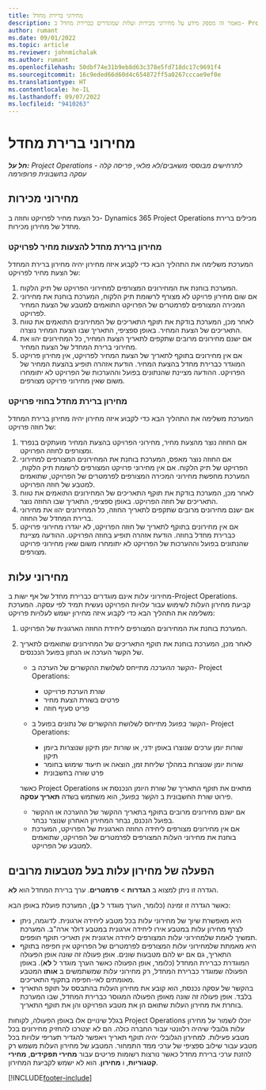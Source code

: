 ```yaml
---
title: מחירוני ברירת מחדל
description: מאמר זה מספק מידע על מחירוני מכירות ועלות שמוגדרים כברירת מחדל ב- Project Operations.
author: rumant
ms.date: 09/01/2022
ms.topic: article
ms.reviewer: johnmichalak
ms.author: rumant
ms.openlocfilehash: 50dbf74e31b9eb8d63c378e5fd718dc17c9691f4
ms.sourcegitcommit: 16c9eded66d60d4c654872ff5a0267cccae9ef0e
ms.translationtype: HT
ms.contentlocale: he-IL
ms.lasthandoff: 09/07/2022
ms.locfileid: "9410263"
---
```

# <a name="default-price-lists"></a>מחירוני ברירת מחדל

_**חל על:** Project Operations לתרחישים מבוססי משאבים/לא מלאי, פריסה קלה - עסקה בחשבונית פרופורמה_

## <a name="sales-price-lists"></a>מחירוני מכירות

כל הצעת מחיר לפרויקט וחוזה ב- Dynamics 365 Project Operations מכילים ברירת מחדל של מחירון מכירות. 

### <a name="price-list-default-on-project-quotes"></a>מחירון ברירת מחדל להצעות מחיר לפרויקט
המערכת משלימה את התהליך הבא כדי לקבוע איזה מחירון יהיה מחירון ברירת המחדל של הצעת מחיר לפרויקט:

1. המערכת בוחנת את המחירונים המצורפים למחירוני הפרויקט של תיק הלקוח. 
1. אם שום מחירון פרויקט לא מצורף לרשומת תיק הלקוח, המערכת בוחנת את מחירוני המכירה המצורפים לפרמטרים של הפרויקט התואמים למטבע של הצעת המחיר לפרויקט.
1. לאחר מכן, המערכת בודקת את תוקף התאריכים של המחירונים התואמים את טווח התאריכים של הצעת המחיר. באופן ספציפי, התאריך שבו הצעת המחיר נוצרה.
1. אם ישנם מחירונים מרובים שתקפים לתאריך הצעת המחיר, כל המחירונים יהוו את מחירוני ברירת המחדל של הצעת המחיר.
1. אם אין מחירונים בתוקף לתאריך של הצעת המחיר לפרויקט, אין מחירון פרויקט המוגדר כברירת מחדל בהצעת המחיר. הודעת אזהרה תופיע בהצעת המחיר של הפרויקט. ההודעה מציינת שהנתונים בפועל וההערכות של הפרויקט לא יתומחרו משום שאין מחירוני פרויקט מצורפים.

### <a name="price-list-default-on-project-contracts"></a>מחירון ברירת מחדל בחוזי פרויקט 
המערכת משלימה את התהליך הבא כדי לקבוע איזה מחירון יהיה מחירון ברירת המחדל של חוזה פרויקט:

1. אם החוזה נוצר מהצעת מחיר, מחירוני הפרויקט בהצעת המחיר מועתקים בנפרד ומצורפים לחוזה הפרויקט.
1. אם החוזה נוצר מאפס, המערכת בוחנת את המחירונים המצורפים למחירוני הפרויקט של תיק הלקוח. אם אין מחירוני פרויקט המצורפים לרשומת תיק הלקוח, המערכת מחפשת מחירוני המכירה המצורפים לפרמטרים של הפרויקט, שתואמים למטבע של חוזה הפרויקט.
1. לאחר מכן, המערכת בודקת את תוקף התאריכים של המחירונים התואמים את טווח התאריכים של חוזה הפרויקט. באופן ספציפי, התאריך שבו החוזה נוצר.
1. אם ישנם מחירונים מרובים שתקפים לתאריך החוזה, כל המחירונים יהוו את מחירוני ברירת המחדל של החוזה.
1. אם אין מחירונים בתוקף לתאריך של חוזה הפרויקט, לא יוגדרו מחירוני פרויקט כברירת מחדל בחוזה. הודעת אזהרה תופיע בחוזה הפרויקט. ההודעה מציינת שהנתונים בפועל וההערכות של הפרויקט לא יתומחרו משום שאין מחירוני פרויקט מצורפים.

## <a name="cost-price-lists"></a>מחירוני עלות

מחירוני עלות אינם מוגדרים כברירת מחדל של אף ישות ב-Project Operations. קביעת מחירון העלות לשימוש עבור עלויות הפרויקט נעשית תמיד לפי עסקה. המערכת משלימה את התהליך הבא כדי לקבוע איזה מחירון ישמש לעלויות פרויקט:

1. המערכת בוחנת את המחירונים המצורפים ליחידת החוזה הארגונית של הפרויקט.
1. לאחר מכן, המערכת בוחנת את תוקף התאריכים של המחירונים שתואמים לתאריך של הקשר הערכה או הנתון בפועל הנכנסים.

    - *הקשר ההערכה* מתייחס לשלושת ההקשרים של הערכה ב- Project Operations:

        - שורת הערכת פרוייקט
        - פרטים בשורת הצעת מחיר
        - פריט סעיף חוזה

    - *הקשר בפועל* מתייחס לשלושת ההקשרים של נתונים בפועל ב- Project Operations:

       - שורות יומן ערכים שנוצרו באופן ידני, או שורות יומן תיקון שנוצרות ביומן תיקון
       - שורות יומן שנוצרות במהלך שליחת זמן, הוצאה או תיעוד שימוש בחומר
       - פרט שורה בחשבונית

    כאשר Project Operations מתאים את תוקף התאריך של שורת היומן הנכנסת או פירוט שורת החשבונית ב *הקשר בפועל*, הוא משתמש בשדה **תאריך עסקה**.

    - אם ישנם מחירונים מרובים בתוקף בתאריך ההקשר של ההערכה או ההקשר בפועל הנכנס, נבחר המחירון האחרון שנוצר נבחר.
    - אם אין מחירונים מצורפים ליחידה החוזה הארגונית של הפרויקט, המערכת בוחנת את מחירוני העלות המצורפים לפרמטרים של הפרויקט, שתואמים למטבע של הפרויקט.

## <a name="enable-multi-currency-cost-price-list"></a>הפעלה של מחירון עלות בעל מטבעות מרובים

הגדרה זו ניתן למצוא ב **הגדרות** \> **פרמטרים**. ערך ברירת המחדל הוא **לא**.

כאשר הגדרה זו זמינה (כלומר, הערך מוגדר ל **כן**), המערכת פועלת באופן הבא:

- היא מאפשרת שיוך של מחירוני עלות בכל מטבע ליחידה ארגונית. לדוגמה, ניתן לצרף מחירון עלות במטבע אירו ליחידה ארגונית במטבע דולר ארה"ב. המערכת תמשיך לאמת שלמחירוני עלות המצורפים ליחידה ארגונית אין תאריכי תוקף חופפים.
- היא מאמתת שלמחירוני עלות המצורפים לפרמטרים של הפרויקט אין חפיפה בתוקף התאריך, גם אם יש להם מטבעות שונים. אופן פעולה זה שונה אופן הפעולה המוגדרת כברירת המחדל (כלומר, אופן הפעולה כאשר הערך מוגדר ל **לא**). באופן הפעולה שמוגדר כברירת המחדל, רק מחירוני עלות שמשתמשים ב **אותו** המטבע מאומתים לאי-חפיפה בתקוף התאריכים.
- בהקשר של עסקה נכנסת, הוא קובע את מחירון העלות בהתבסס על תוקפ התאריך בלבד. אופן פעולה זה שונה מאופן הפעולה המגוסר כברירת המחדל, שבו המערכת בוחרת את מחירון העלות שתואם הן את מטבע הפרויקט והן את תוקף התאריך.

בגלל שינויים אלו באופן הפעולה, לקוחות Project Operations יוכלו לשמור על מחירון עלות גלובלי שיהיה רלוונטי עבור החברה כולה. הם לא יצטרכו להחזיק מחירונים בכל מטבע פעילות. למחירון הגלובלי יהיה תוקף תאריך ויאפשר להגדיר תעריפי עלויות בכל מטבע עבור שילוב ספציפי של ערכי ממד התמחור. המטבע של מחירון העלות משמש רק להזנת ערכי ברירת מחדל כאשר נורצות רשומות פריטים עבור **מחירי תפקידים**, **מחירי קטגוריות**, ו **מחירון**. הוא לא ישמש לקביעת המחירון.

[!INCLUDE[footer-include](../includes/footer-banner.md)]
